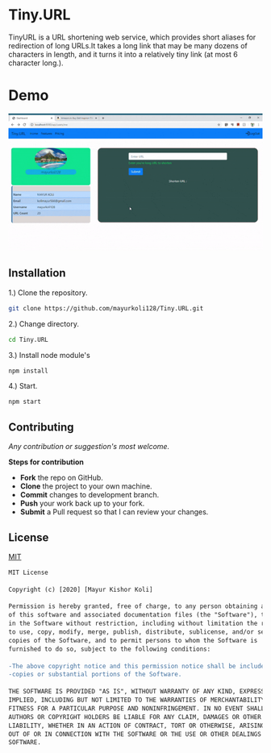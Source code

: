# Tiny.URL
TinyURL is a URL shortening web service, which provides short aliases for redirection of long URLs.It takes a long link that may be many dozens of characters in length, and it turns it into a relatively tiny link (at most 6 character long.).
# Demo
![hippo](https://raw.githubusercontent.com/mayurkoli128/Tiny.URL/master/demo/ezgif.com-optimize.gif)


## Installation

1.) Clone the repository.
```bash
git clone https://github.com/mayurkoli128/Tiny.URL.git
```

2.) Change directory.
```bash
cd Tiny.URL
```

3.) Install node module's
```bash
npm install
```

4.) Start.
```bash
npm start
```

## Contributing
*Any contribution or suggestion's most welcome.* 

**Steps for contribution**

  * **Fork** the repo on GitHub.
  * **Clone** the project to your own machine.
  * **Commit** changes to development branch.
  * **Push** your work back up to your fork.
  * **Submit** a Pull request so that I can review your changes.


## License
[MIT](https://choosealicense.com/licenses/mit/)

```diff
MIT License

Copyright (c) [2020] [Mayur Kishor Koli]

Permission is hereby granted, free of charge, to any person obtaining a copy
of this software and associated documentation files (the "Software"), to deal
in the Software without restriction, including without limitation the rights
to use, copy, modify, merge, publish, distribute, sublicense, and/or sell
copies of the Software, and to permit persons to whom the Software is
furnished to do so, subject to the following conditions:

-The above copyright notice and this permission notice shall be included in all 
-copies or substantial portions of the Software.

THE SOFTWARE IS PROVIDED "AS IS", WITHOUT WARRANTY OF ANY KIND, EXPRESS OR
IMPLIED, INCLUDING BUT NOT LIMITED TO THE WARRANTIES OF MERCHANTABILITY,
FITNESS FOR A PARTICULAR PURPOSE AND NONINFRINGEMENT. IN NO EVENT SHALL THE
AUTHORS OR COPYRIGHT HOLDERS BE LIABLE FOR ANY CLAIM, DAMAGES OR OTHER
LIABILITY, WHETHER IN AN ACTION OF CONTRACT, TORT OR OTHERWISE, ARISING FROM,
OUT OF OR IN CONNECTION WITH THE SOFTWARE OR THE USE OR OTHER DEALINGS IN THE
SOFTWARE.
```
